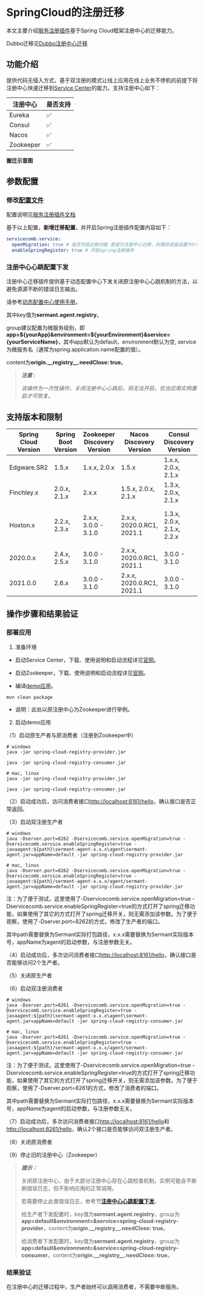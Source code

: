 # SpringCloud的注册迁移

本文主要介绍[服务注册插件](https://github.com/huaweicloud/Sermant/tree/develop/sermant-plugins/sermant-service-registry)基于Spring Cloud框架注册中心的迁移能力。

Dubbo迁移见[Dubbo注册中心迁移](dubbo-registry-migiration.md)

## 功能介绍

提供代码无侵入方式，基于双注册的模式让线上应用在线上业务不停机的前提下将注册中心快速迁移到[Service Center](https://github.com/apache/servicecomb-service-center)的能力。支持注册中心如下：

| 注册中心  | 是否支持 |
| --------- | -------- |
| Eureka    | ✅        |
| Consul    | ✅        |
| Nacos     | ✅        |
| Zookeeper | ✅        |

**搬迁示意图**

<MyImage src="/docs-img/sermant-register-migration.png"/>

## 参数配置

### 修改[配置文件](https://github.com/huaweicloud/Sermant/tree/develop/sermant-plugins/sermant-service-registry/config/config.yaml)

配置说明见[服务注册插件文档](./README.md#按需修改插件配置文件)

基于以上配置，**新增迁移配置**，并开启Spring注册插件配置内容如下：

```yaml
servicecomb.service:
  openMigration: true # 是否开启迁移功能 若进行注册中心迁移，则需将该值设置为true
  enableSpringRegister: true # 开启spring注册插件
```

### 注册中心心跳配置下发

注册中心迁移插件提供基于动态配置中心下发关闭原注册中心心跳机制的方法，以避免源源不断的错误日志输出。

请参考[动态配置中心使用手册](../../user-guide/configuration-center.md#sermant动态配置中心模型)。

其中key值为**sermant.agent.registry**。

group建议配置为微服务级别，即**app=${yourApp}&environment=${yourEnvironment}&service={yourServiceName}**，其中app默认为default，environment默认为空, service为微服务名（通常为spring.application.name配置的值）。

content为**origin.\_\_registry\_\_.needClose: true**。

> ***注意 :***
>
> *该操作为一次性操作，关闭注册中心心跳后，将无法开启，仅当应用实例重启才可恢复。*

## 支持版本和限制

| Spring Cloud Version | Spring Boot Version | Zookeeper Discovery Version | Nacos Discovery Version     | Consul Discovery Version   | Eureka Client Version                               |
| -------------------- | ------------------- | --------------------------- | --------------------------- | -------------------------- | --------------------------------------------------- |
| Edgware.SR2          | 1.5.x               | 1.x.x, 2.0.x                | 1.5.x                       | 1.x.x, 2.0.x, 2.1.x        | 1.4.x, 2.0.x, 2.1.x                                 |
| Finchley.x           | 2.0.x, 2.1.x        | 2.x.x                       | 1.5.x, 2.0.x, 2.1.x         | 1.3.x, 2.0.x, 2.1.x        | 1.4.x, 2.0.x, 2.1.x                                 |
| Hoxton.x             | 2.2.x, 2.3.x        | 2.x.x, 3.0.0 - 3.1.0        | 2.x.x, 2020.0.RC1, 2021.1   | 1.3.x, 2.0.x, 2.1.x, 2.2.x | 1.4.4.RELEASE - 1.4.7.RELEASE, 2.x.x, 3.0.0 - 3.1.0 |
| 2020.0.x             | 2.4.x, 2.5.x        | 3.0.0 - 3.1.0               | 2.x.x, 2020.0.RC1, 2021.1   | 3.0.0 - 3.1.0              | 2.1.x, 2.2.x, 3.0.0 - 3.1.0                         |
| 2021.0.0             | 2.6.x               | 3.0.0 - 3.1.0               | 2.x.x, 2020.0.RC1, 2021.1   | 3.0.0 - 3.1.0              | 3.0.0 - 3.1.0                                       |

## 操作步骤和结果验证

### 部署应用

1. 准备环境

- 启动Service Center，下载、使用说明和启动流程详见[官网](https://github.com/apache/servicecomb-service-center)。

- 启动Zookeeper，下载、使用说明和启动流程详见[官网](https://zookeeper.apache.org/index.html)。

- 编译[demo应用](https://github.com/huaweicloud/Sermant-examples/tree/main/registry-demo/spring-cloud-registry-demo)。

```shell
mvn clean package
```

- 说明：此处以原注册中心为Zookeeper进行举例。

2. 启动demo应用

（1）启动原生产者与原消费者（注册到Zookeeper中）

```shell
# windows
java -jar spring-cloud-registry-provider.jar

java -jar spring-cloud-registry-consumer.jar

# mac, linux
java -jar spring-cloud-registry-provider.jar

java -jar spring-cloud-registry-consumer.jar
```

（2）启动成功后，访问消费者接口<http://localhost:8161/hello>，确认接口是否正常返回。

（3）启动双注册生产者

```shell
# windows
java -Dserver.port=8262 -Dservicecomb.service.openMigration=true -Dservicecomb.service.enableSpringRegister=true -javaagent:${path}\sermant-agent-x.x.x\agent\sermant-agent.jar=appName=default -jar spring-cloud-registry-provider.jar

# mac, linux
java -Dserver.port=8262 -Dservicecomb.service.openMigration=true -Dservicecomb.service.enableSpringRegister=true -javaagent:${path}/sermant-agent-x.x.x/agent/sermant-agent.jar=appName=default -jar spring-cloud-registry-provider.jar
```

注：为了便于测试，这里使用了-Dservicecomb.service.openMigration=true -Dservicecomb.service.enableSpringRegister=true的方式打开了spring迁移功能，如果使用了其它的方式打开了spring迁移开关，则无需添加该参数。为了便于观察，使用了-Dserver.port=8262的方式，修改了生产者的端口。

其中path需要替换为Sermant实际打包路径，x.x.x需要替换为Sermant实际版本号，appName为agent的启动参数，与注册参数无关。

（4）启动成功后，多次访问消费者接口<http://localhost:8161/hello>，确认接口是否能够访问2个生产者。

（5）关闭原生产者

（6）启动双注册消费者

```shell
# windows
java -Dserver.port=8261 -Dservicecomb.service.openMigration=true -Dservicecomb.service.enableSpringRegister=true -javaagent:${path}\sermant-agent-x.x.x\agent\sermant-agent.jar=appName=default -jar spring-cloud-registry-consumer.jar

# mac, linux
java -Dserver.port=8261 -Dservicecomb.service.openMigration=true -Dservicecomb.service.enableSpringRegister=true -javaagent:${path}/sermant-agent-x.x.x/agent/sermant-agent.jar=appName=default -jar spring-cloud-registry-consumer.jar
```

注：为了便于测试，这里使用了-Dservicecomb.service.openMigration=true -Dservicecomb.service.enableSpringRegister=true的方式打开了spring迁移功能，如果使用了其它的方式打开了spring迁移开关，则无需添加该参数。为了便于观察，使用了-Dserver.port=8261的方式，修改了消费者的端口。

其中path需要替换为Sermant实际打包路径，x.x.x需要替换为Sermant实际版本号，appName为agent的启动参数，与注册参数无关。

（7）启动成功后，多次访问消费者接口<http://localhost:8161/hello>和<http://localhost:8261/hello>，确认2个接口是否能够访问双注册生产者。

（8）关闭原消费者

（9）停止旧的注册中心（Zookeeper）

> ***提示：***
>
> 关闭原注册中心，由于大部分注册中心存在心跳检查机制，实例可能会不断刷错误日志，但不影响应用的正常调用。
>
> 若需要停止此类错误日志，参考节[**注册中心心跳配置下发**](#注册中心心跳配置下发)。
> 
> 给生产者下发配置时，key值为**sermant.agent.registry**，group为**app=default&environment=&service=spring-cloud-registry-provider**，content为**origin.\_\_registry\_\_.needClose: true**。
>
> 给消费者下发配置时，key值为**sermant.agent.registry**，group为**app=default&environment=&service=spring-cloud-registry-consumer**，content为**origin.\_\_registry\_\_.needClose: true**。

### 结果验证

在注册中心的迁移过程中，生产者始终可以调用消费者，不需要中断服务。